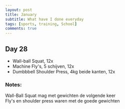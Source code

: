 ```yaml
---
layout: post
title: January
subtitle: What have I done everyday
tags: [sports, training, School]
comments: true
---
```


## Day 28
* Wall-ball Squat, 12x
* Machine Fly's, 5 schijven, 12x
* Dumbbbell Shoulder Press, 4kg beide kanten, 12x  
### Notes:
Wall-Ball Squat mag met gewichten de volgende keer  
Fly's en shoulder press waren met de goede gewichten